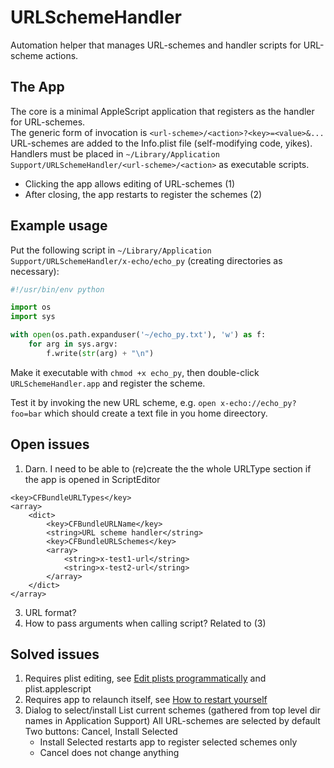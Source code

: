 # URLSchemeHandler

Automation helper that manages URL-schemes and handler scripts for URL-scheme actions.

## The App

The core is a minimal AppleScript application that registers as the handler for URL-schemes.  
The generic form of invocation is `<url-scheme>/<action>?<key>=<value>&...`  
URL-schemes are added to the Info.plist file (self-modifying code, yikes).   
Handlers must be placed in `~/Library/Application Support/URLSchemeHandler/<url-scheme>/<action>` as executable scripts.

- Clicking the app allows editing of URL-schemes (1)
- After closing, the app restarts to register the schemes (2)

## Example usage

Put the following script in `~/Library/Application Support/URLSchemeHandler/x-echo/echo_py` (creating directories as necessary):

```python
#!/usr/bin/env python

import os
import sys

with open(os.path.expanduser('~/echo_py.txt'), 'w') as f:
    for arg in sys.argv:
        f.write(str(arg) + "\n")
```

Make it executable with `chmod +x echo_py`, then double-click `URLSchemeHandler.app` and register the scheme.

Test it by invoking the new URL scheme, e.g. `open x-echo://echo_py?foo=bar` which should create a text file in you home direectory. 

## Open issues
1. Darn. I need to be able to (re)create the the whole URLType section if the app is opened in ScriptEditor
```
<key>CFBundleURLTypes</key>
<array>
	<dict>
		<key>CFBundleURLName</key>
		<string>URL scheme handler</string>
		<key>CFBundleURLSchemes</key>
		<array>
			<string>x-test1-url</string>
			<string>x-test2-url</string>
		</array>
	</dict>
</array>
```
3. URL format?
4. How to pass arguments when calling script? Related to (3)

## Solved issues

1. Requires plist editing, see [Edit plists programmatically](zk://180727182851) and plist.applescript
2. Requires app to relaunch itself, see [How to restart yourself](zk://180727175429)
5. Dialog to select/install
   List current schemes (gathered from top level dir names in Application Support)
   All URL-schemes are selected by default
   Two buttons: Cancel, Install Selected
   - Install Selected restarts app to register selected schemes only
   - Cancel does not change anything
